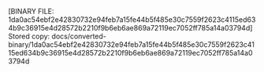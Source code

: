 [BINARY FILE: 1da0ac54ebf2e42830732e94feb7a15fe44b5f485e30c7559f2623c4115ed634b9c36915e4d28572b2210f9b6eb6ae869a72119ec7052ff785a14a03794d]
Stored copy: docs/converted-binary/1da0ac54ebf2e42830732e94feb7a15fe44b5f485e30c7559f2623c4115ed634b9c36915e4d28572b2210f9b6eb6ae869a72119ec7052ff785a14a03794d
